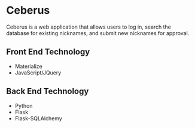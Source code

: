 # Ceberus
Ceberus is a web application that allows users to log in, search the database for existing nicknames, and submit new nicknames for approval. 

## Front End Technology
- Materialize
- JavaScript/JQuery

## Back End Technology
- Python
- Flask
- Flask-SQLAlchemy